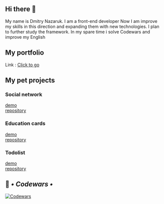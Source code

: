 ## Hi there 👋

My name is Dmitry Nazaruk. I am a front-end developer
Now I am improve my skills in this direction and expanding them with new technologies.
I plan to further study the framework. 
In my spare time i solve Codewars and improve my English

## My portfolio 

Link : <a href="https://nazaruk-d.github.io/Portfolio/">Click to go</a>


## My pet projects

### Social network
<!--<img width="300px" src="https://sun9-52.userapi.com/impg/UDsx5r08U4dZJfkR97kqI-P1rLGgaG17rMx3lg/0SCzfBxY_ss.jpg?size=2560x1419&quality=96&sign=e09b6f97ff4b33632da558ed6fab70be&type=album">-->

<a href="https://nazaruk-d.github.io/Social-network/">demo</a>  
<a href="https://github.com/Nazaruk-D/Social-network">repository</a>  

### Education cards
<!--<img width="300px" src="https://github.com/Nazaruk-D/EducationCards/raw/main/src/common/assets/image/example.png">-->

<a href="https://nazaruk-d.github.io/EducationCards">demo</a>  
<a href="https://github.com/Nazaruk-D/EducationCards">repository</a>  

### Todolist
<!--<img width="300px" src="https://github.com/Nazaruk-D/ToDoList/raw/main/src/common/assets/png/Todolist.png">-->

<a href="https://nazaruk-d.github.io/ToDoList/">demo</a>  
<a href="https://github.com/Nazaruk-D/ToDoList">repository</a> 



## 🔧 ***• Codewars •***
[![Codewars](https://www.codewars.com/users/Nazaruk-D/badges/large)](https://www.codewars.com/users/Nazaruk-D)

<!--
**Nazaruk-D/Nazaruk-D** is a ✨ _special_ ✨ repository because its `README.md` (this file) appears on your GitHub profile.

Here are some ideas to get you started:

- 🔭 I’m currently working on ...
- 🌱 I’m currently learning ...
- 👯 I’m looking to collaborate on ...
- 🤔 I’m looking for help with ...
- 💬 Ask me about ...
- 📫 How to reach me: ...
- 😄 Pronouns: ...
- ⚡ Fun fact: ...
-->
